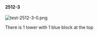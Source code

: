 #### 2512-3
![test-2512-3-0.png](https://github.com/lil-lab/nlvr/raw/master/nlvr/test/images/1/test-2512-3-0.png "test-2512-3-0.png")

There is 1 tower with 1 blue block at the top